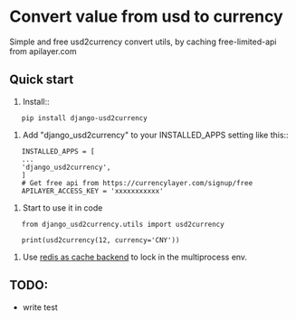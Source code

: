 # Convert value from usd to currency

Simple and free usd2currency convert utils,
by caching free-limited-api from apilayer.com

## Quick start

1. Install::

``` 
   pip install django-usd2currency
```

1. Add "django_usd2currency" to your INSTALLED_APPS setting like this::

```
   INSTALLED_APPS = [
   ...
   'django_usd2currency',
   ]
   # Get free api from https://currencylayer.com/signup/free
   APILAYER_ACCESS_KEY = 'xxxxxxxxxxx'
```

1. Start to use it in code

```
   from django_usd2currency.utils import usd2currency

   print(usd2currency(12, currency='CNY'))
```

1. Use [redis as cache backend](https://niwinz.github.io/django-redis/latest/) to lock in the multiprocess env.


## TODO:

* write test
